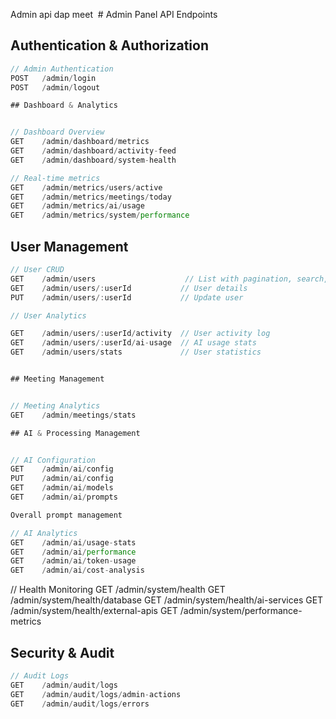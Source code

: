 Admin api dap meet  # Admin Panel API Endpoints

## Authentication & Authorization

```typescript
// Admin Authentication
POST   /admin/login
POST   /admin/logout

## Dashboard & Analytics


// Dashboard Overview
GET    /admin/dashboard/metrics
GET    /admin/dashboard/activity-feed
GET    /admin/dashboard/system-health

// Real-time metrics
GET    /admin/metrics/users/active
GET    /admin/metrics/meetings/today
GET    /admin/metrics/ai/usage
GET    /admin/metrics/system/performance
```

## User Management

```typescript
// User CRUD
GET    /admin/users                    // List with pagination, search, filters
GET    /admin/users/:userId           // User details
PUT    /admin/users/:userId           // Update user

// User Analytics

GET    /admin/users/:userId/activity  // User activity log
GET    /admin/users/:userId/ai-usage  // AI usage stats
GET    /admin/users/stats             // User statistics


## Meeting Management


// Meeting Analytics
GET    /admin/meetings/stats

## AI & Processing Management


// AI Configuration
GET    /admin/ai/config
PUT    /admin/ai/config
GET    /admin/ai/models
GET    /admin/ai/prompts

Overall prompt management

// AI Analytics
GET    /admin/ai/usage-stats
GET    /admin/ai/performance
GET    /admin/ai/token-usage
GET    /admin/ai/cost-analysis
```


// Health Monitoring
GET    /admin/system/health
GET    /admin/system/health/database
GET    /admin/system/health/ai-services
GET    /admin/system/health/external-apis
GET    /admin/system/performance-metrics

## Security & Audit

```typescript
// Audit Logs
GET    /admin/audit/logs
GET    /admin/audit/logs/admin-actions
GET    /admin/audit/logs/errors
 